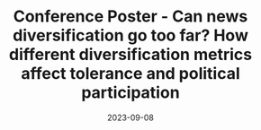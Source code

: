 ---
title: "Conference Poster - Can news diversification go too far? How different diversification metrics affect tolerance and political participation"
collection: talks
type: "Talk"
permalink: /talks/2023-05-30
venue: "13th Conference of the Media Psychology Division (DGPs)"
date: 2023-09-08
location: "Esch-sur-Alzette, Luxembourg"
---